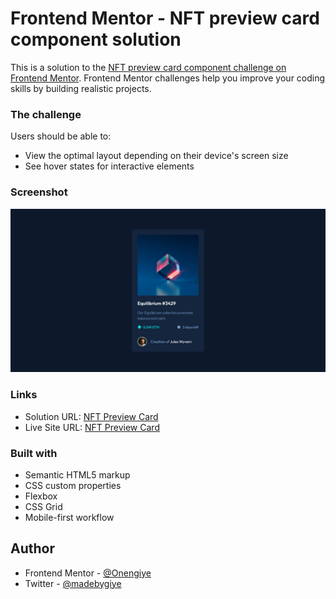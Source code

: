# Frontend Mentor - NFT preview card component solution

This is a solution to the [NFT preview card component challenge on Frontend Mentor](https://www.frontendmentor.io/challenges/nft-preview-card-component-SbdUL_w0U). Frontend Mentor challenges help you improve your coding skills by building realistic projects.

### The challenge

Users should be able to:

- View the optimal layout depending on their device's screen size
- See hover states for interactive elements

### Screenshot

![](./screenshot.png)

### Links

- Solution URL: [NFT Preview Card](https://github.com/Onengiye/super-duper-guacamole)
- Live Site URL: [NFT Preview Card](https://onengiye.github.io/super-duper-guacamole/)

### Built with

- Semantic HTML5 markup
- CSS custom properties
- Flexbox
- CSS Grid
- Mobile-first workflow

## Author

- Frontend Mentor - [@Onengiye](https://www.frontendmentor.io/profile/Onengiye)
- Twitter - [@madebygiye](https://twitter.com/madebygiye)
